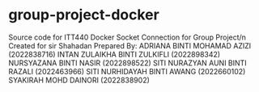 # group-project-docker
Source code for ITT440 Docker Socket Connection for Group Project/n
Created for sir Shahadan
Prepared By:
ADRIANA BINTI MOHAMAD AZIZI (2022838716)
INTAN ZULAIKHA BINTI ZULKIFLI (2022898342)
NURSYAZANA BINTI NASIR (2022898522)
SITI NURAZYAN AUNI BINTI RAZALI (2022463966)
SITI NURHIDAYAH BINTI AWANG (2022660102)
SYAKIRAH MOHD DAINORI (2022838902)

